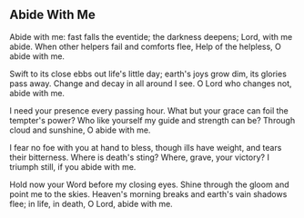 ## Abide With Me

Abide with me: fast falls the eventide;
the darkness deepens; Lord, with me abide.
When other helpers fail and comforts flee,
Help of the helpless, O abide with me.

Swift to its close ebbs out life's little day;
earth's joys grow dim, its glories pass away.
Change and decay in all around I see.
O Lord who changes not, abide with me.

I need your presence every passing hour.
What but your grace can foil the tempter's power?
Who like yourself my guide and strength can be?
Through cloud and sunshine, O abide with me.

I fear no foe with you at hand to bless,
though ills have weight, and tears their bitterness.
Where is death's sting? Where, grave, your victory?
I triumph still, if you abide with me.

Hold now your Word before my closing eyes.
Shine through the gloom and point me to the skies.
Heaven's morning breaks and earth's vain shadows flee;
in life, in death, O Lord, abide with me.
